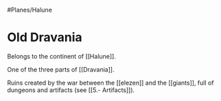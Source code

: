 #Planes/Halune
# Old Dravania
Belongs to the continent of [[Halune]].

One of the three parts of [[Dravania]].

Ruins created by the war between the [[elezen]] and the [[giants]], full of dungeons and artifacts (see [[5.- Artifacts]]).


